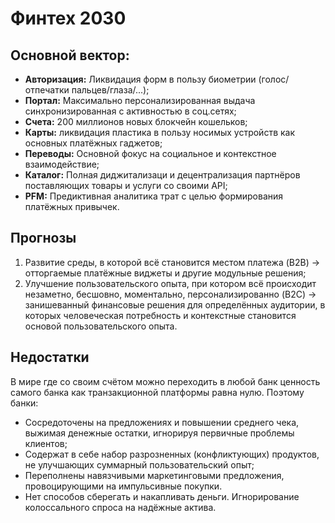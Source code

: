 # Финтех 2030

## Основной вектор:

- **Авторизация:** Ликвидация форм в пользу биометрии (голос/отпечатки пальцев/глаза/...);
- **Портал:** Максимально персонализированная выдача синхронизированная с активностью в соц.сетях;
- **Счета:** 200 миллионов новых блокчейн кошельков;
- **Карты:** ликвидация пластика в пользу носимых устройств как основных платёжных гаджетов;
- **Переводы:** Основной фокус на социальное и контекстное взаимодействие;
- **Каталог:** Полная диджитализаци и децентрализация партнёров поставляющих товары и услуги со своими API;
- **PFM:** Предиктивная аналитика трат с целью формирования платёжных привычек.

## Прогнозы

1. Развитие среды, в которой всё становится местом платежа (B2B) → отторгаемые платёжные виджеты и другие модульные решения;
2. Улучшение пользовательского опыта, при котором всё происходит незаметно, бесшовно, моментально, персонализированно (B2C) → занишеванный финансовые решения для определённых аудитории, в которых человеческая потребность и контекстные становится основой пользовательского опыта.

## Недостатки

В мире где со своим счётом можно переходить в любой банк ценность самого банка как транзакционной платформы равна нулю. Поэтому банки:

- Сосредоточены на предложениях и повышении среднего чека, выжимая денежные остатки, игнорируя первичные проблемы клиентов;
- Содержат в себе набор разрозненных (конфликтующих) продуктов, не улучшающих суммарный пользовательский опыт;
- Переполнены навязчивыми маркетинговыми предложения, провоцирующими на импульсивные покупки.
- Нет способов сберегать и накапливать деньги. Игнорирование колоссального спроса на надёжные актива.